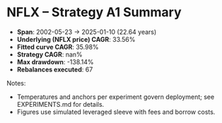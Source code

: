 # NFLX – Strategy A1 Summary

- **Span**: 2002-05-23 → 2025-01-10 (22.64 years)
- **Underlying (NFLX price) CAGR**: 33.56%
- **Fitted curve CAGR**: 35.98%
- **Strategy CAGR**: nan%
- **Max drawdown**: -138.14%
- **Rebalances executed**: 67

Notes:

- Temperatures and anchors per experiment govern deployment; see EXPERIMENTS.md for details.
- Figures use simulated leveraged sleeve with fees and borrow costs.
